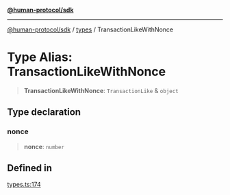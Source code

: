 [**@human-protocol/sdk**](../../README.md)

***

[@human-protocol/sdk](../../modules.md) / [types](../README.md) / TransactionLikeWithNonce

# Type Alias: TransactionLikeWithNonce

> **TransactionLikeWithNonce**: `TransactionLike` & `object`

## Type declaration

### nonce

> **nonce**: `number`

## Defined in

[types.ts:174](https://github.com/humanprotocol/human-protocol/blob/90708c31f10beb8c39c0abd078b41cb6cae38b08/packages/sdk/typescript/human-protocol-sdk/src/types.ts#L174)
